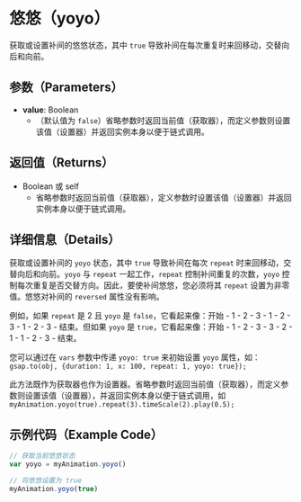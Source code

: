 # 悠悠（yoyo）

获取或设置补间的悠悠状态，其中 `true` 导致补间在每次重复时来回移动，交替向后和向前。

## 参数（Parameters）

- **value**: Boolean
  - （默认值为 `false`）省略参数时返回当前值（获取器），而定义参数则设置该值（设置器）并返回实例本身以便于链式调用。

## 返回值（Returns）

- Boolean 或 self
  - 省略参数时返回当前值（获取器），定义参数时设置该值（设置器）并返回实例本身以便于链式调用。

## 详细信息（Details）

获取或设置补间的 `yoyo` 状态，其中 `true` 导致补间在每次 `repeat` 时来回移动，交替向后和向前。`yoyo` 与 `repeat` 一起工作，`repeat` 控制补间重复的次数，`yoyo` 控制每次重复是否交替方向。因此，要使补间悠悠，您必须将其 `repeat` 设置为非零值。悠悠对补间的 `reversed` 属性没有影响。

例如，如果 `repeat` 是 2 且 `yoyo` 是 `false`，它看起来像：开始 - 1 - 2 - 3 - 1 - 2 - 3 - 1 - 2 - 3 - 结束。但如果 `yoyo` 是 `true`，它看起来像：开始 - 1 - 2 - 3 - 3 - 2 - 1 - 1 - 2 - 3 - 结束。

您可以通过在 `vars` 参数中传递 `yoyo: true` 来初始设置 `yoyo` 属性，如：`gsap.to(obj, {duration: 1, x: 100, repeat: 1, yoyo: true});`

此方法既作为获取器也作为设置器。省略参数时返回当前值（获取器），而定义参数则设置该值（设置器），并返回实例本身以便于链式调用，如 `myAnimation.yoyo(true).repeat(3).timeScale(2).play(0.5);`

## 示例代码（Example Code）

```javascript
// 获取当前悠悠状态
var yoyo = myAnimation.yoyo()

// 将悠悠设置为 true
myAnimation.yoyo(true)
```
